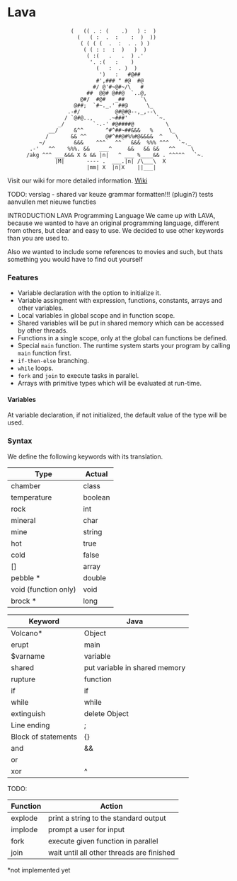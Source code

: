 # Lava
                        (   (( . : (    .)   ) :  )
                          (   ( :  .  :    :  )  ))
                           ( ( ( (  .  :  . . ) )
                            ( ( : :  :  )   )  )
                             ( :(   .   .  ) .'
                              '. :(   :    )
                                (   :  . )  )
                                 ')   :   #@##
                                #',### " #@  #@
                               #/ @'#~@#~/\   #
                             ##  @@# @##@  `..@,
                           @#/  #@#   _##     `\
                         @##;  `#~._.' ##@      \_
                       .-#/           @#@#@--,_,--\
                      / `@#@..,     .~###'         `~.
                    _/         `-.-' #@####@          \
                 __/     &^^       ^#^##~##&&&   %     \_
                /       && ^^      @#^##@#%%#@&&&&  ^    \
              ~/         &&&    ^^^   ^^   &&&  %%% ^^^   `~._
           .-'   ^^    %%%. &&   ___^     &&   && &&   ^^     \
          /akg ^^^ ___&&& X & && |n|   ^ ___ %____&& . ^^^^^   `~.
                   |M|       ---- .  ___.|n| /\___\  X
                             |mm| X  |n|X    ||___|             

Visit our wiki for more detailed information.
[Wiki](https://github.com/thechib12/Lava_Programming_Language/wiki)

TODO:
verslag - shared var keuze
grammar formatten!!! (plugin?)
tests aanvullen met nieuwe functies

INTRODUCTION
LAVA Programming Language
We came up with LAVA, because we wanted to have an original programming language,
different from others, but clear and easy to use. We decided to use other keywords than you are used to.

Also we wanted to include some references to movies and such, but thats something you would have to find out yourself


### Features
- Variable declaration with the option to initialize it.
- Variable assingment with expression, functions, constants, arrays and other variables.
- Local variables in global scope and in function scope.
- Shared variables will be put in shared memory which can be accessed by other threads.
- Functions in a single scope, only at the global can functions be defined. 
- Special `main` function. The runtime system starts your program by calling `main` function first.
- `if-then-else` branching.
- `while` loops.
- `fork` and `join` to execute tasks in parallel.
- Arrays with primitive types which will be evaluated at run-time.


#### Variables
At variable declaration, if not initialized, the default value of the type will be used.
 

### Syntax
We define the following keywords with its translation.

Type            | Actual
----            | ----
chamber         | class
temperature     | boolean
rock            | int
mineral         | char
mine            | string
hot             | true
cold            | false
[]              | array
pebble *         | double
void (function only)            | void
brock  *         | long


Keyword             | Java
---------           | --------
Volcano*             | Object
erupt               | main
$varname            | variable
shared              | put variable in shared memory
rupture             | function
if                  | if
while               | while
extinguish          | delete Object
Line ending         | ;
Block of statements | {}
and                 | &&
or                  | ||
xor                 | ^


TODO:
 
Function | Action
--------| --------
explode | print a string to the standard output
implode | prompt a user for input
fork    | execute given function in parallel
join    | wait until all other threads are finished


*not implemented yet

